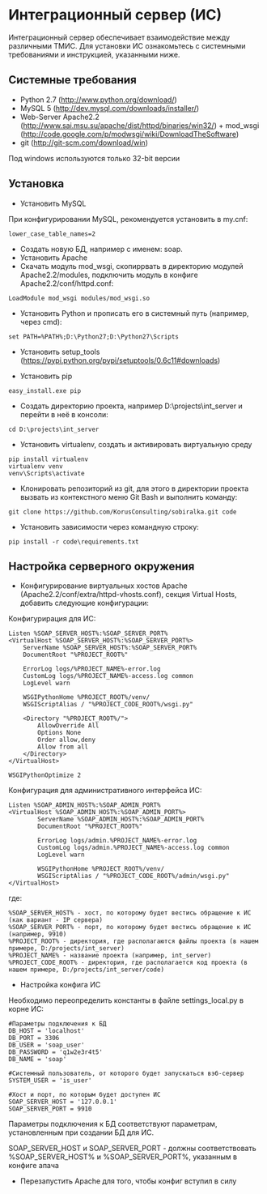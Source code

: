 Интеграционный сервер (ИС)
=================

Интеграционный сервер обеспечивает взаимодействие между различными ТМИС.
Для установки ИС ознакомьтесь с системными требованиями и инструкцией, указанными ниже.

Системные требования
-----------

* Python 2.7 (http://www.python.org/download/)
* MySQL 5 (http://dev.mysql.com/downloads/installer/)
* Web-Server Apache2.2 (http://www.sai.msu.su/apache/dist/httpd/binaries/win32/) + mod_wsgi (http://code.google.com/p/modwsgi/wiki/DownloadTheSoftware)
* git (http://git-scm.com/download/win)

Под windows используются только 32-bit версии

Установка
-----------
* Установить MySQL

При конфигурировании MySQL, рекомендуется установить в my.cnf:

```
lower_case_table_names=2
```
* Создать новую БД, например с именем: soap.
* Установить Apache
* Скачать модуль mod_wsgi, скопиррвать в директорию модулей Apache2.2/modules, подключить модуль в конфиге Apache2.2/conf/httpd.conf:

```
LoadModule mod_wsgi modules/mod_wsgi.so
```

* Установить Python и прописать его в системный путь (например, через cmd):

```
set PATH=%PATH%;D:\Python27;D:\Python27\Scripts
```

* Установить setup_tools (https://pypi.python.org/pypi/setuptools/0.6c11#downloads)

* Установить pip

```
easy_install.exe pip
```

* Создать директорию проекта, например D:\projects\int_server и перейти в неё в консоли:

```
cd D:\projects\int_server
```

* Установить virtualenv, создать и активировать виртуальную среду

```
pip install virtualenv
virtualenv venv
venv\Scripts\activate
```

* Клонировать репозиторий из git, для этого в директории проекта вызвать из контекстного меню Git Bash и выполнить команду:

```
git clone https://github.com/KorusConsulting/sobiralka.git code
```

* Установить зависимости через командную строку:

```
pip install -r code\requirements.txt
```

Настройка серверного окружения
-----------

* Конфигурирование виртуальных хостов Apache (Apache2.2/conf/extra/httpd-vhosts.conf), секция Virtual Hosts, добавить следующие конфигурации:

Конфигурирация для ИС:

```
Listen %SOAP_SERVER_HOST%:%SOAP_SERVER_PORT%
<VirtualHost %SOAP_SERVER_HOST%:%SOAP_SERVER_PORT%>
    ServerName %SOAP_SERVER_HOST%:%SOAP_SERVER_PORT%
    DocumentRoot "%PROJECT_ROOT%"

    ErrorLog logs/%PROJECT_NAME%-error.log
    CustomLog logs/%PROJECT_NAME%-access.log common
    LogLevel warn
    
    WSGIPythonHome %PROJECT_ROOT%/venv/
    WSGIScriptAlias / "%PROJECT_CODE_ROOT%/wsgi.py"

    <Directory "%PROJECT_ROOT%/">
        AllowOverride All
        Options None
        Order allow,deny
        Allow from all
    </Directory>
</VirtualHost>

WSGIPythonOptimize 2
```

Конфигурация для административного интерфейса ИС:

```
Listen %SOAP_ADMIN_HOST%:%SOAP_ADMIN_PORT%
<VirtualHost %SOAP_ADMIN_HOST%:%SOAP_ADMIN_PORT%>
        ServerName %SOAP_ADMIN_HOST%:%SOAP_ADMIN_PORT%
        DocumentRoot "%PROJECT_ROOT%"
        
        ErrorLog logs/admin.%PROJECT_NAME%-error.log
        CustomLog logs/admin.%PROJECT_NAME%-access.log common
        LogLevel warn
        
        WSGIPythonHome %PROJECT_ROOT%/venv/
        WSGIScriptAlias / "%PROJECT_CODE_ROOT%/admin/wsgi.py"
</VirtualHost>
```

где:

```
%SOAP_SERVER_HOST% - хост, по которому будет вестись обращение к ИС (как вариант - IP сервера)
%SOAP_SERVER_PORT% - порт, по которому будет вестись обращение к ИС (например, 9910)
%PROJECT_ROOT% - директория, где располагаются файлы проекта (в нашем примере, D:/projects/int_server)
%PROJECT_NAME% - название проекта (например, int_server)
%PROJECT_CODE_ROOT% - директория, где располагается код проекта (в нашем примере, D:/projects/int_server/code)
```

* Настройка конфига ИС

Необходимо переопределить константы в файле settings_local.py в корне ИС:

```
#Параметры подключения к БД
DB_HOST = 'localhost'
DB_PORT = 3306
DB_USER = 'soap_user'
DB_PASSWORD = 'q1w2e3r4t5'
DB_NAME = 'soap'

#Системный пользователь, от которого будет запускаться вэб-сервер
SYSTEM_USER = 'is_user'

#Хост и порт, по которым будет доступен ИС
SOAP_SERVER_HOST = '127.0.0.1'
SOAP_SERVER_PORT = 9910
```
Параметры подключения к БД соответствуют параметрам, установленным при создании БД для ИС.

SOAP_SERVER_HOST и SOAP_SERVER_PORT - должны соответствовать %SOAP_SERVER_HOST% и %SOAP_SERVER_PORT%, указанным в конфиге апача

* Перезапустить Apache для того, чтобы конфиг вступил в силу
